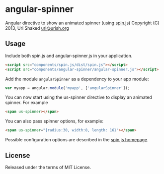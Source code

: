 angular-spinner
===============

Angular directive to show an animated spinner (using [spin.js](http://fgnass.github.io/spin.js/))
Copyright (C) 2013, Uri Shaked <uri@urish.org>

Usage
-----
Include both spin.js and angular-spinner.js in your application.

```html
<script src="components/spin.js/dist/spin.js"></script>
<script src="components/angular-spinner/angular-spinner.js"></script>
```

Add the module `angularSpinner` as a dependency to your app module:

```js
var myapp = angular.module('myapp', ['angularSpinner']);
```

You can now start using the us-spinner directive to display an animated
spinner. For example

```html
<span us-spinner></span>
```

You can also pass spinner options, for example:
```html
<span us-spinner="{radius:30, width:8, length: 16}"></span>
```

Possible configuration options are described in the [spin.js homepage](http://fgnass.github.io/spin.js/).

License
----

Released under the terms of MIT License.

